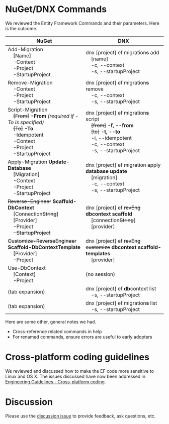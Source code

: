 # NuGet/DNX Commands

We reviewed the Entity Framework Commands and their parameters. Here is the outcome.

NuGet | DNX
----- | ---
Add-Migration<br />&nbsp;&nbsp;&nbsp;&nbsp;[Name]<br />&nbsp;&nbsp;&nbsp;&nbsp;-Context<br />&nbsp;&nbsp;&nbsp;&nbsp;-Project<br />&nbsp;&nbsp;&nbsp;&nbsp;-StartupProject | dnx [project] ef migration**s** add<br />&nbsp;&nbsp;&nbsp;&nbsp;[name]<br />&nbsp;&nbsp;&nbsp;&nbsp;-c, --context<br />&nbsp;&nbsp;&nbsp;&nbsp;-s, --startupProject
Remove-Migration<br />&nbsp;&nbsp;&nbsp;&nbsp;-Context<br />&nbsp;&nbsp;&nbsp;&nbsp;-Project<br />&nbsp;&nbsp;&nbsp;&nbsp;-StartupProject | dnx [project] ef migration**s** remove<br />&nbsp;&nbsp;&nbsp;&nbsp;-c, --context<br />&nbsp;&nbsp;&nbsp;&nbsp;-s, --startupProject
Script-Migration<br />&nbsp;&nbsp;&nbsp;&nbsp;~~[From]~~ **-From** *(required if -To is specified)*<br />&nbsp;&nbsp;&nbsp;&nbsp;~~[To]~~ **-To**<br />&nbsp;&nbsp;&nbsp;&nbsp;-Idempotent<br />&nbsp;&nbsp;&nbsp;&nbsp;-Context<br />&nbsp;&nbsp;&nbsp;&nbsp;-Project<br />&nbsp;&nbsp;&nbsp;&nbsp;-StartupProject | dnx [project] ef migration**s** script<br />&nbsp;&nbsp;&nbsp;&nbsp;~~[from]~~ **-f, --from**<br />&nbsp;&nbsp;&nbsp;&nbsp;~~[to]~~ **-t, --to**<br />&nbsp;&nbsp;&nbsp;&nbsp;-i, --idempotent<br />&nbsp;&nbsp;&nbsp;&nbsp;-c, --context<br />&nbsp;&nbsp;&nbsp;&nbsp;-s, --startupProject
~~Apply-Migration~~ **Update-Database**<br />&nbsp;&nbsp;&nbsp;&nbsp;[Migration]<br />&nbsp;&nbsp;&nbsp;&nbsp;-Context<br />&nbsp;&nbsp;&nbsp;&nbsp;-Project<br />&nbsp;&nbsp;&nbsp;&nbsp;-StartupProject | dnx [project] ef ~~migration apply~~ **database update**<br />&nbsp;&nbsp;&nbsp;&nbsp;[migration]<br />&nbsp;&nbsp;&nbsp;&nbsp;-c, --context<br />&nbsp;&nbsp;&nbsp;&nbsp;-s, --startupProject
~~Reverse-Engineer~~ **Scaffold-DbContext**<br />&nbsp;&nbsp;&nbsp;&nbsp;[Connection~~String~~]<br />&nbsp;&nbsp;&nbsp;&nbsp;[Provider]<br />&nbsp;&nbsp;&nbsp;&nbsp;-Project<br />&nbsp;&nbsp;&nbsp;&nbsp;~~-StartupProject~~ | dnx [project] ef ~~revEng~~ **dbcontext scaffold**<br />&nbsp;&nbsp;&nbsp;&nbsp;[connection~~String~~]<br />&nbsp;&nbsp;&nbsp;&nbsp;[provider]
~~Customize-ReverseEngineer~~ **Scaffold-DbContextTemplate**<br />&nbsp;&nbsp;&nbsp;&nbsp;[Provider]<br />&nbsp;&nbsp;&nbsp;&nbsp;-Project | dnx [project] ef ~~revEng customize~~ **dbcontext scaffold-templates**<br />&nbsp;&nbsp;&nbsp;&nbsp;[provider]
Use-DbContext<br />&nbsp;&nbsp;&nbsp;&nbsp;[Context]<br />&nbsp;&nbsp;&nbsp;&nbsp;-Project | (no session)
(tab expansion) | dnx [project] ef **db**context list<br />&nbsp;&nbsp;&nbsp;&nbsp;-s, --startupProject
(tab expansion) | dnx [project] ef migration**s** list<br />&nbsp;&nbsp;&nbsp;&nbsp;-s, --startupProject

Here are some other, general notes we had.
* Cross-reference related commands in help
* For renamed commands, ensure errors are useful to early adopters

# Cross-platform coding guidelines
We reviewed and discussed how to make the EF code more sensitive to Linux and OS X. The issues discussed have now been addressed in [Engineering Guidelines - Cross-platform coding](https://github.com/aspnet/Home/wiki/Engineering-guidelines#cross-platform-coding).

# Discussion

Please use the [discussion issue](https://github.com/aspnet/EntityFramework/issues/2706) to provide feedback, ask questions, etc.